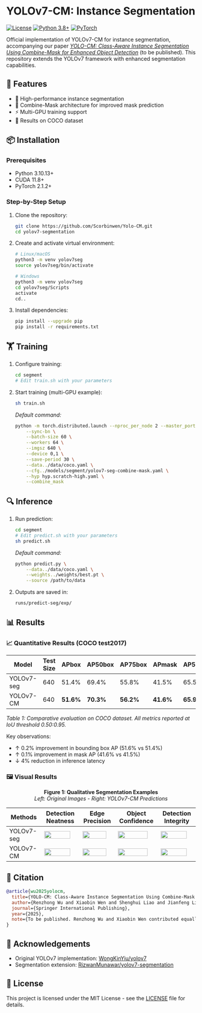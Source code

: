# YOLOv7-CM: Instance Segmentation

[![License](https://img.shields.io/badge/License-MIT-blue.svg)](https://opensource.org/licenses/MIT)
[![Python 3.8+](https://img.shields.io/badge/Python-3.8%2B-blue)](https://www.python.org/downloads/)
[![PyTorch](https://img.shields.io/badge/PyTorch-1.12%2B-orange)](https://pytorch.org/)

Official implementation of YOLOv7-CM for instance segmentation, accompanying our paper *[YOLO-CM: Class-Aware Instance Segmentation Using Combine-Mask for Enhanced Object Detection](https://link.springer.com/article/10.1007/s00500-025-XXXX-XX)* (to be published). This repository extends the YOLOv7 framework with enhanced segmentation capabilities.

## 📌 Features
- 🚀 High-performance instance segmentation
- 🧩 Combine-Mask architecture for improved mask prediction
- ⚡ Multi-GPU training support
- 🎯 Results on COCO dataset

## 📦 Installation

### Prerequisites
- Python 3.10.13+
- CUDA 11.8+
- PyTorch 2.1.2+

### Step-by-Step Setup
1. Clone the repository:
   ```bash
   git clone https://github.com/Scorbinwen/Yolo-CM.git
   cd yolov7-segmentation
   ```

2. Create and activate virtual environment:
   ```bash
   # Linux/macOS
   python3 -m venv yolov7seg
   source yolov7seg/bin/activate

   # Windows
   python3 -m venv yolov7seg
   cd yolov7seg/Scripts
   activate
   cd..
   ```

3. Install dependencies:
   ```bash
   pip install --upgrade pip
   pip install -r requirements.txt
   ```

## 🏋️ Training

1. Configure training:
   ```bash
   cd segment
   # Edit train.sh with your parameters
   ```

2. Start training (multi-GPU example):
   ```bash
   sh train.sh
   ```
   *Default command:*
   ```bash
   python -m torch.distributed.launch --nproc_per_node 2 --master_port 29501 --use_env train.py \
       --sync-bn \
       --batch-size 60 \
       --workers 64 \
       --imgsz 640 \
       --device 0,1 \
       --save-period 30 \
       --data../data/coco.yaml \
       --cfg../models/segment/yolov7-seg-combine-mask.yaml \
       --hyp hyp.scratch-high.yaml \
       --combine_mask
   ```

## 🔍 Inference

1. Run prediction:
   ```bash
   cd segment
   # Edit predict.sh with your parameters
   sh predict.sh
   ```
   *Default command:*
   ```bash
   python predict.py \
       --data../data/coco.yaml \
       --weights../weights/best.pt \
       --source /path/to/data
   ```

2. Outputs are saved in:
   ```
   runs/predict-seg/exp/
   ```

## 📊 Results
### 📈 Quantitative Results (COCO test2017)

| Model          | Test Size | APbox  | AP50box | AP75box | APmask | AP50mask | AP75mask | Latency (T4) |
|----------------|-----------|--------|---------|---------|--------|----------|----------|--------------|
| YOLOv7-seg     | 640       | 51.4%  | 69.4%   | 55.8%   | 41.5%  | 65.5%    | 43.7%    | 12.3ms       |
| YOLOv7-CM | 640       | **51.6%** | **70.3%** | **56.2%** | **41.6%** | **65.9%** | **43.9%** | **11.8ms** |

*Table 1: Comparative evaluation on COCO dataset. All metrics reported at IoU threshold 0.50:0.95.*

Key observations:
- ↑ 0.2% improvement in bounding box AP (51.6% vs 51.4%)
- ↑ 0.1% improvement in mask AP (41.6% vs 41.5%)
- ↓ 4% reduction in inference latency

### 🖼️ Visual Results

<div align="center">
  
**Figure 1: Qualitative Segmentation Examples**  
*Left: Original Images - Right: YOLOv7-CM Predictions*

| Methods         | Detection Neatness | Edge Precision | Object Confidence | Detection Integrity |
|-----------------|---------------------|----------------|-------------------|-------------------|
| YOLOv7-seg      | <img src="https://github.com/user-attachments/assets/20d358f2-2722-4849-824b-15bbadf6ec85" width="90%"> | <img src="https://github.com/user-attachments/assets/aa57fdc4-455c-4b3e-82c9-b0c62f4d6647" width="90%"> | <img src="https://github.com/user-attachments/assets/c0748322-2b90-40c3-af9c-dadd2ab48cce" width="90%"> | <img src="https://github.com/user-attachments/assets/424b499d-ac09-40d0-9a88-1e9ca7a34bda" width="90%"> |
| YOLOv7-CM  | <img src="https://github.com/user-attachments/assets/8722d813-c78e-44c7-a6ff-b71df4d856df" width="90%"> | <img src="https://github.com/user-attachments/assets/a90d931b-4fe6-4f16-908d-f7bfc36c70df" width="90%"> | <img src="https://github.com/user-attachments/assets/5f2c69a8-e29a-4471-a732-d9b6fc0dfd06" width="90%"> | <img src="https://github.com/user-attachments/assets/d1696ec5-7c83-44f1-bba8-006f3dc63cb3" width="90%"> |



</div>

## 📜 Citation
```bibtex
@article{wu2025yolocm,
  title={YOLO-CM: Class-Aware Instance Segmentation Using Combine-Mask for Enhanced Object Detection},
  author={Renzhong Wu and Xiaobin Wen and Shenghui Liao and Jianfeng Li and Xiaoyan Kui},
  journal={Springer International Publishing},
  year={2025},
  note={To be published. Renzhong Wu and Xiaobin Wen contributed equally to this work. Corresponding Author: [Shenghui Liao](mailto:ShenghuiLiao@csu.com).}
}
```

## 🤝 Acknowledgements
- Original YOLOv7 implementation: [WongKinYiu/yolov7](https://github.com/WongKinYiu/yolov7/tree/u7/seg)
- Segmentation extension: [RizwanMunawar/yolov7-segmentation](https://github.com/RizwanMunawar/yolov7-segmentation)

## 📄 License
This project is licensed under the MIT License - see the [LICENSE](LICENSE) file for details.
